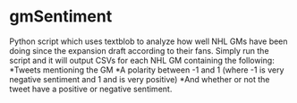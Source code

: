 # gmSentiment
Python script which uses textblob to analyze how well NHL GMs have been doing since the expansion draft according to their fans.
Simply run the script and it will output CSVs for each NHL GM containing the following:
*Tweets mentioning the GM
*A polarity between -1 and 1 (where -1 is very negative sentiment and 1 and is very positive)
*And whether or not the tweet have a positive or negative sentiment.
